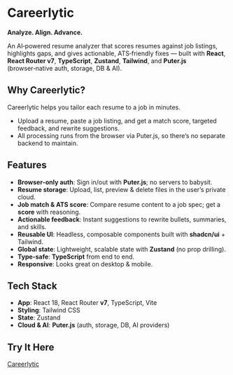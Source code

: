 # Careerlytic

**Analyze. Align. Advance.**

An AI‑powered resume analyzer that scores resumes against job listings, highlights gaps, and gives actionable, ATS‑friendly fixes — built with **React**, **React Router v7**, **TypeScript**, **Zustand**, **Tailwind**, and **Puter.js** (browser‑native auth, storage, DB & AI).


## Why Careerlytic?

Careerlytic helps you tailor each resume to a job in minutes. 
- Upload a resume, paste a job listing, and get a match score, targeted feedback, and rewrite suggestions. 
- All processing runs from the browser via Puter.js, so there’s no separate backend to maintain.


## Features

* **Browser‑only auth**: Sign in/out with **Puter.js**; no servers to babysit.
* **Resume storage**: Upload, list, preview & delete files in the user’s private cloud.
* **Job match & ATS score**: Compare resume content to a job spec; get a **score** with reasoning.
* **Actionable feedback**: Instant suggestions to rewrite bullets, summaries, and skills.
* **Reusable UI**: Headless, composable components built with **shadcn/ui** + Tailwind.
* **Global state**: Lightweight, scalable state with **Zustand** (no prop drilling).
* **Type‑safe**: **TypeScript** from end to end.
* **Responsive**: Looks great on desktop & mobile.



## Tech Stack

* **App**: React 18, React Router **v7**, TypeScript, Vite
* **Styling**: Tailwind CSS
* **State**: Zustand
* **Cloud & AI**: **Puter.js** (auth, storage, DB, AI providers)

## Try It Here
[Careerlytic](https://careerlytic.netlify.app/)

